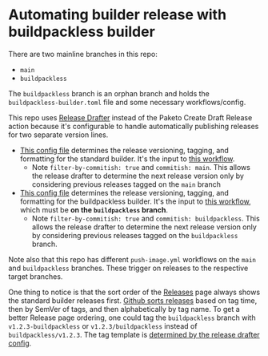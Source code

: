 # Automating builder release with buildpackless builder
There are two mainline branches in this repo:
- `main`
- `buildpackless`

The `buildpackless` branch is an orphan branch and holds the `buildpackless-builder.toml` file and some necessary workflows/config.

This repo uses [Release Drafter](https://github.com/release-drafter/release-drafter) instead of the Paketo Create Draft Release action because it's configurable to handle automatically publishing releases for two separate version lines.
- [This config file](https://github.com/fg-j/tiny-builder/blob/3779e5158f1f0c7398f41f5227595446aa5059e2/.github/release-drafter.yml) determines the release versioning, tagging, and formatting for the standard builder. It's the input to [this workflow](https://github.com/fg-j/tiny-builder/blob/3779e5158f1f0c7398f41f5227595446aa5059e2/.github/workflows/release-drafter.yml).
    - Note `filter-by-commitish: true` and `commitish: main`. This allows the release drafter to determine the next release version only by considering previous releases tagged on the `main` branch
- [This config file](https://github.com/fg-j/tiny-builder/blob/3779e5158f1f0c7398f41f5227595446aa5059e2/.github/release-drafter-buildpackless.yml) determines the release versioning, tagging, and formatting for the buildpackless builder. It's the input to [this workflow](https://github.com/fg-j/tiny-builder/blob/67924a7be6a3fe0f7e9da12155b6ff3275a9834a/.github/workflows/release-drafter.yml), which must be **on the `buildpackless` branch**.
    - Note `filter-by-commitish: true` and `commitish: buildpackless`. This allows the release drafter to determine the next release version only by considering previous releases tagged on the `buildpackless` branch.

Note also that this repo has different `push-image.yml` workflows on the `main` and `buildpackless` branches. These trigger on releases to the respective target branches.

One thing to notice is that the sort order of the [Releases](https://github.com/fg-j/tiny-builder/releases) page always shows the standard builder releases first. [Github sorts releases](https://github.community/t/release-page-not-sorting-correctly/121002/2) based on tag time, then by SemVer of tags, and then alphabetically by tag name. To get a better Release page ordering, one could tag the `buildpackless` branch with `v1.2.3-buildpackless` or `v1.2.3/buildpackless` instead of `buildpackless/v1.2.3`. The tag template is [determined by the release drafter config](https://github.com/fg-j/tiny-builder/blob/3779e5158f1f0c7398f41f5227595446aa5059e2/.github/release-drafter-buildpackless.yml#L3). 

